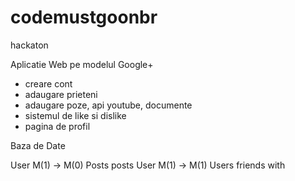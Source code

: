codemustgoonbr
==============

hackaton

Aplicatie Web pe modelul Google+

- creare cont
- adaugare prieteni
- adaugare poze, api youtube, documente
- sistemul de like si dislike
- pagina de profil


Baza de Date

User M(1) ->  M(0) Posts
        posts
User M(1) ->  M(1) Users
      friends with